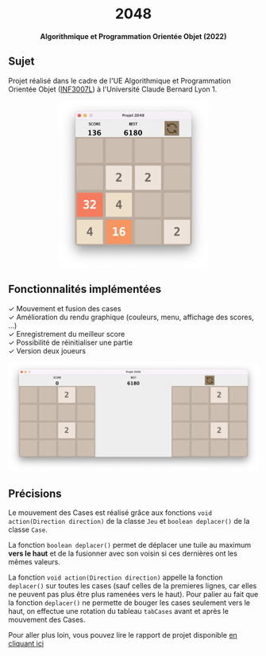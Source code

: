 <div align="center">

# 2048
#### Algorithmique et Programmation Orientée Objet (2022)

</div>

## Sujet

Projet réalisé dans le cadre de l'UE Algorithmique et Programmation Orientée Objet ([INF3007L](https://offre-de-formations.univ-lyon1.fr/ue-295-12%2Falgorithmique-et-programmation-orientee-objet.html)) à l'Université Claude Bernard Lyon 1.  

<div align="center">

<img src="./img/solo.png" width=300>

</div>

## Fonctionnalités implémentées

✓ Mouvement et fusion des cases  
✓ Amélioration du rendu graphique (couleurs, menu, affichage des scores, ...)  
✓ Enregistrement du meilleur score  
✓ Possibilité de réinitialiser une partie  
✓ Version deux joueurs

<div align="center">

![duo demo](./img/duo.png)

</div>

## Précisions
Le mouvement des Cases est réalisé grâce aux fonctions `void action(Direction direction)` de la classe `Jeu` et `boolean deplacer()` de la classe `Case`.

La fonction `boolean deplacer()` permet de déplacer une tuile au maximum **vers le haut** et de la fusionner avec son voisin si ces dernières ont les mêmes valeurs. 

La fonction `void action(Direction direction)` appelle la fonction `deplacer()` sur toutes les cases (sauf celles de la premieres lignes, car elles ne peuvent pas plus être plus ramenées vers le haut). Pour palier au fait que la fonction `deplacer()` ne permette de bouger les cases seulement vers le haut, on effectue une rotation du tableau `tabCases` avant et après le mouvement des Cases.

Pour aller plus loin, vous pouvez lire le rapport de projet disponible [en cliquant ici](https://github.com/RhesusP/LIFAP7-2048-game/blob/master/Rapport%20de%20projet%20LIFAP7.pdf)
